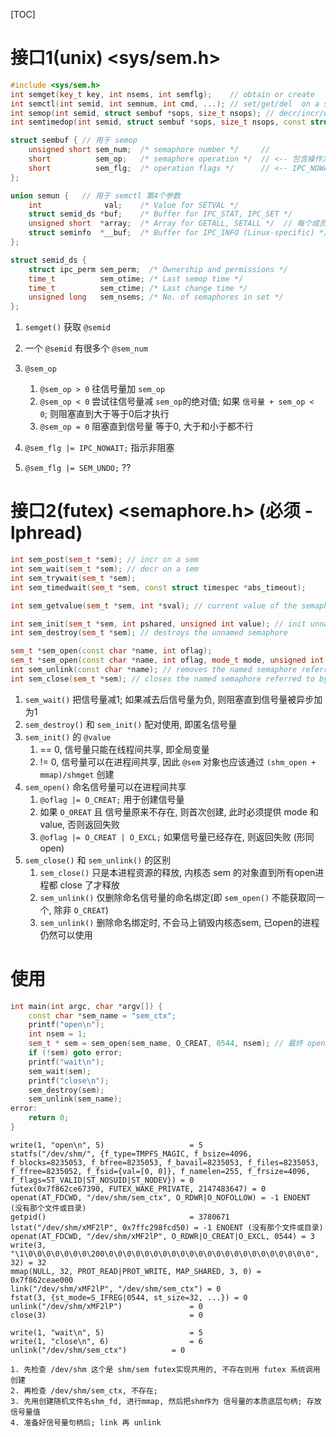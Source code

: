 [TOC]
# 接口1(unix) <sys/sem.h>
```c++
#include <sys/sem.h>
int semget(key_t key, int nsems, int semflg);    // obtain or create
int semctl(int semid, int semnum, int cmd, ...); // set/get/del  on a sem
int semop(int semid, struct sembuf *sops, size_t nsops); // decr/incr/wait on a sem
int semtimedop(int semid, struct sembuf *sops, size_t nsops, const struct timespec *timeout);

struct sembuf { // 用于 semop
    unsigned short sem_num;  /* semaphore number */     //
    short          sem_op;   /* semaphore operation */  // <-- 包含操作方法
    short          sem_flg;  /* operation flags */      // <-- IPC_NOWAIT 和 SEM_UNDO
};

union semun {   // 用于 semctl 第4个参数
    int              val;    /* Value for SETVAL */
    struct semid_ds *buf;    /* Buffer for IPC_STAT, IPC_SET */
    unsigned short  *array;  /* Array for GETALL, SETALL */  // 每个成员; 对应着 sem_num
    struct seminfo  *__buf;  /* Buffer for IPC_INFO (Linux-specific) */
};

struct semid_ds {
    struct ipc_perm sem_perm;  /* Ownership and permissions */
    time_t          sem_otime; /* Last semop time */
    time_t          sem_ctime; /* Last change time */
    unsigned long   sem_nsems; /* No. of semaphores in set */
};
```
1. `semget()` 获取 `@semid`
2. 一个 `@semid` 有很多个 `@sem_num`

4. `@sem_op`
    1. `@sem_op > 0` 往信号量加 `sem_op`
    2. `@sem_op < 0` 尝试往信号量减 `sem_op`的绝对值; 如果 `信号量 + sem_op < 0`; 则阻塞直到大于等于0后才执行
    3. `@sem_op = 0` 阻塞直到信号量 等于0, 大于和小于都不行
5. `@sem_flg |= IPC_NOWAIT;` 指示非阻塞
6. `@sem_flg |= SEM_UNDO;` ??

# 接口2(futex) <semaphore.h> (必须 -lphread)
```c++
int sem_post(sem_t *sem); // incr on a sem
int sem_wait(sem_t *sem); // decr on a sem
int sem_trywait(sem_t *sem);
int sem_timedwait(sem_t *sem, const struct timespec *abs_timeout);

int sem_getvalue(sem_t *sem, int *sval); // current value of the semaphore

int sem_init(sem_t *sem, int pshared, unsigned int value); // init unnamed semaphore
int sem_destroy(sem_t *sem); // destroys the unnamed semaphore

sem_t *sem_open(const char *name, int oflag);
sem_t *sem_open(const char *name, int oflag, mode_t mode, unsigned int value);
int sem_unlink(const char *name); // removes the named semaphore referred to by name.
int sem_close(sem_t *sem); // closes the named semaphore referred to by sem
```
1. `sem_wait()` 把信号量减1; 如果减去后信号量为负, 则阻塞直到信号量被异步加为1
2. `sem_destroy()` 和 `sem_init()` 配对使用, 即匿名信号量
3. `sem_init()` 的 `@value`
    1. == 0, 信号量只能在线程间共享, 即全局变量
    2. != 0, 信号量可以在进程间共享, 因此 `@sem` 对象也应该通过 `(shm_open + mmap)/shmget` 创建
4. `sem_open()` 命名信号量可以在进程间共享
    1. `@oflag |= O_CREAT;` 用于创建信号量
    2. 如果 `O_OREAT` 且 信号量原来不存在, 则首次创建, 此时必须提供 mode 和 value, 否则返回失败
    3. `@oflag |= O_CREAT | O_EXCL;` 如果信号量已经存在, 则返回失败 (形同 open)
5. `sem_close()` 和 `sem_unlink()` 的区别
    1. `sem_close()` 只是本进程资源的释放, 内核态 sem 的对象直到所有open进程都 close 了才释放
    2. `sem_unlink()` 仅删除命名信号量的命名绑定(即 `sem_open()` 不能获取同一个, 除非 `O_CREAT`)
    3. `sem_unlink()` 删除命名绑定时, 不会马上销毁内核态sem, 已open的进程仍然可以使用

# 使用
```c++
int main(int argc, char *argv[]) {
    const char *sem_name = "sem_ctx";
    printf("open\n");
    int nsem = 1;
    sem_t * sem = sem_open(sem_name, O_CREAT, 0544, nsem); // 最终 open(/dev/shm/sem_ctx)
    if (!sem) goto error;
    printf("wait\n");
    sem_wait(sem);
    printf("close\n");
    sem_destroy(sem);
    sem_unlink(sem_name);
error:
    return 0;
}

```
```log
write(1, "open\n", 5)                   = 5
statfs("/dev/shm/", {f_type=TMPFS_MAGIC, f_bsize=4096, f_blocks=8235053, f_bfree=8235053, f_bavail=8235053, f_files=8235053, f_ffree=8235052, f_fsid={val=[0, 0]}, f_namelen=255, f_frsize=4096, f_flags=ST_VALID|ST_NOSUID|ST_NODEV}) = 0
futex(0x7f862ce67390, FUTEX_WAKE_PRIVATE, 2147483647) = 0
openat(AT_FDCWD, "/dev/shm/sem_ctx", O_RDWR|O_NOFOLLOW) = -1 ENOENT (没有那个文件或目录)
getpid()                                = 3780671
lstat("/dev/shm/xMF2lP", 0x7ffc298fcd50) = -1 ENOENT (没有那个文件或目录)
openat(AT_FDCWD, "/dev/shm/xMF2lP", O_RDWR|O_CREAT|O_EXCL, 0544) = 3
write(3, "\1\0\0\0\0\0\0\0\200\0\0\0\0\0\0\0\0\0\0\0\0\0\0\0\0\0\0\0\0\0\0\0", 32) = 32
mmap(NULL, 32, PROT_READ|PROT_WRITE, MAP_SHARED, 3, 0) = 0x7f862ceae000
link("/dev/shm/xMF2lP", "/dev/shm/sem_ctx") = 0
fstat(3, {st_mode=S_IFREG|0544, st_size=32, ...}) = 0
unlink("/dev/shm/xMF2lP")               = 0
close(3)                                = 0

write(1, "wait\n", 5)                   = 5
write(1, "close\n", 6)                  = 6
unlink("/dev/shm/sem_ctx")          = 0

1. 先检查 /dev/shm 这个是 shm/sem futex实现共用的, 不存在则用 futex 系统调用创建
2. 再检查 /dev/shm/sem_ctx, 不存在;
3. 先用创建随机文件名shm_fd, 进行mmap, 然后把shm作为 信号量的本质底层句柄; 存放 信号量值
4. 准备好信号量句柄后; link 再 unlink
```